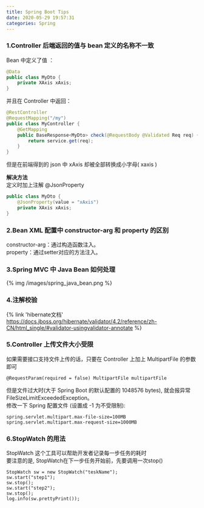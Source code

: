 ```yaml
---
title: Spring Boot Tips
date: 2020-05-29 19:57:31
categories: Spring
---
```


### 1.Controller 后端返回的值与 bean 定义的名称不一致
Bean 中定义了值 ：  
```java
@Data
public class MyDto {
    private XAxis xAxis;  
}
```

并且在 Controller 中返回：
```java
@RestController
@RequestMapping("/my")
public class MyController {
    @GetMapping
    public BaseResponse<MyDto> check(@RequestBody @Validated Req req) {
        return service.get(req);
    }
}
```

但是在前端得到的 json 中 xAxis 却被全部转换成小字母( xaxis )  

**解决方法**  
定义时加上注解 @JsonProperty
````java
public class MyDto {
    @JsonProperty(value = "xAxis")
    private XAxis xAxis;  
}
````

### 2.Bean XML 配置中 constructor-arg 和 property 的区别
constructor-arg：通过构造函数注入。   
property：通过setter对应的方法注入。

### 3.Spring MVC 中 Java Bean 如何处理
{% img /images/spring_java_bean.png %}

### 4.注解校验
{% link 'hibernate文档' https://docs.jboss.org/hibernate/validator/4.2/reference/zh-CN/html_single/#validator-usingvalidator-annotate %}

### 5.Controller 上传文件大小受限
如果需要接口支持文件上传的话，只要在 Controller 上加上 MultipartFile 的参数即可
```
@RequestParam(required = false) MultipartFile multipartFile
```
但是文件过大时(大于 Spring Boot 的默认配置的 1048576 bytes), 就会报异常 FileSizeLimitExceededException。  
修改一下 Spring 配置文件 (设置成 -1 为不受限制):
```properties
spring.servlet.multipart.max-file-size=100MB
spring.servlet.multipart.max-request-size=1000MB
```

### 6.StopWatch 的用法
StopWatch 这个工具可以帮助开发者记录每一步任务的耗时  
要注意的是, StopWatch在下一步任务开始前，先要调用一次stop()
```
StopWatch sw = new StopWatch("teskName");
sw.start("step1");
sw.stop();
sw.start("step2");
sw.stop();
log.info(sw.prettyPrint());
```